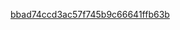 
[bbad74ccd3ac57f745b9c66641ffb63b](https://user-images.githubusercontent.com/94069126/141328888-38173e7b-3c5e-4f6f-93ec-250a02d24715.jpg)
